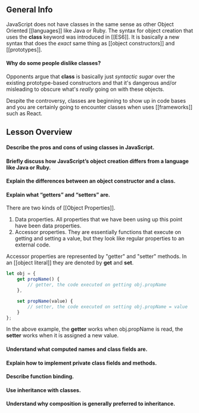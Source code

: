 ## General Info

JavaScript does not have classes in the same sense as other Object Oriented [[languages]] like Java or Ruby. The syntax for object creation that uses the **class** keyword was introduced in [[ES6]]. It is basically a new syntax that does the *exact* same thing as [[object constructors]] and [[prototypes]].

#### Why do some people dislike classes?

Opponents argue that **class** is basically just *syntactic sugar* over the existing prototype-based constructors and that it's dangerous and/or misleading to obscure what's *really* going on with these objects.

Despite the controversy, classes are beginning to show up in code bases and you are certainly going to encounter classes when uses [[frameworks]] such as React.


## Lesson Overview

#### Describe the pros and cons of using classes in JavaScript.
#### Briefly discuss how JavaScript’s object creation differs from a language like Java or Ruby.
#### Explain the differences between an object constructor and a class.
#### Explain what “getters” and “setters” are.
There are two kinds of [[Object Properties]].
1. Data properties. All properties that we have been using up this point have been data properties.
2. Accessor properties. They are essentially functions that execute on getting and setting a value, but they look like regular properties to an external code.

Accessor properties are represented by "getter" and "setter" methods. In an [[object literal]] they are denoted by **get** and **set**.
```js
let obj = {
	get propName() {
		// getter, the code executed on getting obj.propName
	},

	set propName(value) {
		// setter, the code executed on setting obj.propName = value
	}
};
```
In the above example, the **getter** works when obj.propName is read, the **setter** works when it is assigned a new value.
#### Understand what computed names and class fields are.
#### Explain how to implement private class fields and methods.
#### Describe function binding.
#### Use inheritance with classes.
#### Understand why composition is generally preferred to inheritance.